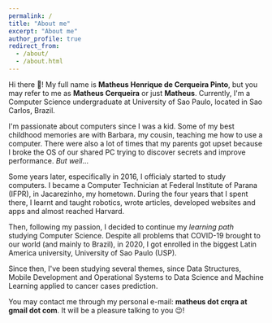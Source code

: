 ```yaml
---
permalink: /
title: "About me"
excerpt: "About me"
author_profile: true
redirect_from: 
  - /about/
  - /about.html
---
```


Hi there 👋! My full name is **Matheus Henrique de Cerqueira Pinto**, but you may refer to me as **Matheus Cerqueira** or just **Matheus**. Currently, I'm a Computer Science undergraduate at University of Sao Paulo, located in Sao Carlos, Brazil.

I'm passionate about computers since I was a kid. Some of my best childhood memories are with Barbara, my cousin, teaching me how to use a computer. There were also a lot of times that my parents got upset because I broke the OS of our shared PC trying to discover secrets and improve performance. *But well*...

Some years later, especifically in 2016, I officialy started to study computers. I became a Computer Technician at Federal Institute of Parana (IFPR), in Jacarezinho, my hometown. During the four years that I spent there, I learnt and taught robotics, wrote articles, developed websites and apps and almost reached Harvard.

Then, following my passion, I decided to continue my *learning path* studying Computer Science. Despite all problems that COVID-19 brought to our world (and mainly to Brazil), in 2020, I got enrolled in the biggest Latin America university, University of Sao Paulo (USP).

Since then, I've been studying several themes, since Data Structures, Mobile Development and Operational Systems to Data Science and Machine Learning applied to cancer cases prediction.

You may contact me through my personal e-mail: **matheus dot crqra at gmail dot com**. It will be a pleasure talking to you 😉!